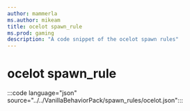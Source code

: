 ```yaml
---
author: mammerla
ms.author: mikeam
title: ocelot spawn_rule
ms.prod: gaming
description: "A code snippet of the ocelot spawn rules"
---
```


# ocelot spawn_rule

:::code language="json" source="../../VanillaBehaviorPack/spawn_rules/ocelot.json":::
